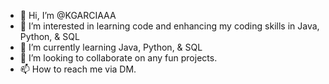 - 👋 Hi, I’m @KGARCIAAA
- 👀 I’m interested in learning code and enhancing my coding skills in Java, Python, & SQL
- 🌱 I’m currently learning Java, Python, & SQL
- 💞️ I’m looking to collaborate on any fun projects. 
- 📫 How to reach me via DM. 

<!---
KGARCIAAA/KGARCIAAA is a ✨ special ✨ repository because its `README.md` (this file) appears on your GitHub profile.
You can click the Preview link to take a look at your changes.
--->
